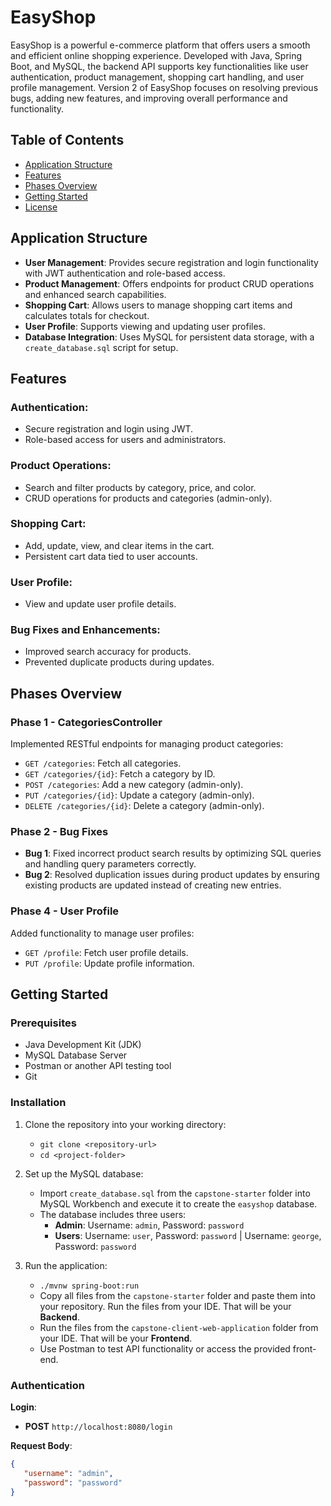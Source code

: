 # EasyShop

EasyShop is a powerful e-commerce platform that offers users a smooth and efficient online shopping experience. Developed with Java, Spring Boot, and MySQL, the backend API supports key functionalities like user authentication, product management, shopping cart handling, and user profile management. Version 2 of EasyShop focuses on resolving previous bugs, adding new features, and improving overall performance and functionality.
## Table of Contents

- [Application Structure](#application-structure)
- [Features](#features)
- [Phases Overview](#phases-overview)
- [Getting Started](#getting-started)
- [License](#license)

## Application Structure

- **User Management**: Provides secure registration and login functionality with JWT authentication and role-based access.
- **Product Management**: Offers endpoints for product CRUD operations and enhanced search capabilities.
- **Shopping Cart**: Allows users to manage shopping cart items and calculates totals for checkout.
- **User Profile**: Supports viewing and updating user profiles.
- **Database Integration**: Uses MySQL for persistent data storage, with a `create_database.sql` script for setup.

## Features

### Authentication:
- Secure registration and login using JWT.
- Role-based access for users and administrators.

### Product Operations:
- Search and filter products by category, price, and color.
- CRUD operations for products and categories (admin-only).

### Shopping Cart:
- Add, update, view, and clear items in the cart.
- Persistent cart data tied to user accounts.

### User Profile:
- View and update user profile details.

### Bug Fixes and Enhancements:
- Improved search accuracy for products.
- Prevented duplicate products during updates.

## Phases Overview

### Phase 1 - CategoriesController
Implemented RESTful endpoints for managing product categories:
- `GET /categories`: Fetch all categories.
- `GET /categories/{id}`: Fetch a category by ID.
- `POST /categories`: Add a new category (admin-only).
- `PUT /categories/{id}`: Update a category (admin-only).
- `DELETE /categories/{id}`: Delete a category (admin-only).

### Phase 2 - Bug Fixes
- **Bug 1**: Fixed incorrect product search results by optimizing SQL queries and handling query parameters correctly.
- **Bug 2**: Resolved duplication issues during product updates by ensuring existing products are updated instead of creating new entries.

### Phase 4 - User Profile
Added functionality to manage user profiles:
- `GET /profile`: Fetch user profile details.
- `PUT /profile`: Update profile information.

## Getting Started

### Prerequisites
- Java Development Kit (JDK)
- MySQL Database Server
- Postman or another API testing tool
- Git

### Installation
1. Clone the repository into your working directory:
   - `git clone <repository-url>`
   - `cd <project-folder>`

2. Set up the MySQL database:
   - Import `create_database.sql` from the `capstone-starter` folder into MySQL Workbench and execute it to create the `easyshop` database.
   - The database includes three users:
     - **Admin**: Username: `admin`, Password: `password`
     - **Users**: Username: `user`, Password: `password` | Username: `george`, Password: `password`

3. Run the application:
   - `./mvnw spring-boot:run`
   - Copy all files from the `capstone-starter` folder and paste them into your repository. Run the files from your IDE. That will be your **Backend**.
   - Run the files from the `capstone-client-web-application` folder from your IDE. That will be your **Frontend**.
   - Use Postman to test API functionality or access the provided front-end.

### Authentication

**Login**:
- **POST** `http://localhost:8080/login`

**Request Body**:
```json
{
   "username": "admin",
   "password": "password"
}
